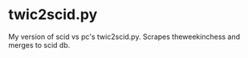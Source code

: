 twic2scid.py
============

My version of scid vs pc's twic2scid.py. Scrapes theweekinchess and merges to scid db.
